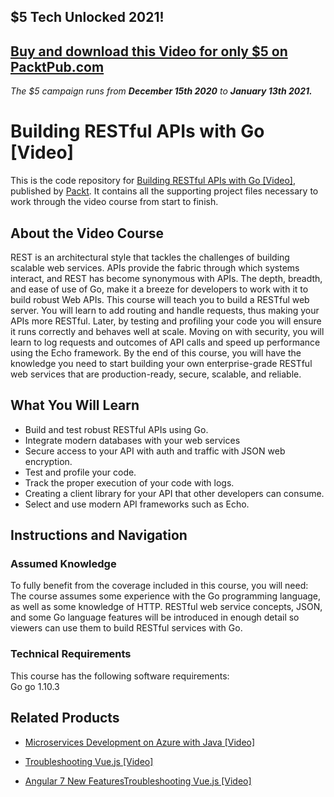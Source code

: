 ## $5 Tech Unlocked 2021!
[Buy and download this Video for only $5 on PacktPub.com](https://www.packtpub.com/product/building-restful-apis-with-go-video/9781789614992)
-----
*The $5 campaign         runs from __December 15th 2020__ to __January 13th 2021.__*

# Building RESTful APIs with Go [Video]
This is the code repository for [Building RESTful APIs with Go [Video]](https://www.packtpub.com/application-development/building-restful-apis-go-video?utm_source=github&utm_medium=repository&utm_campaign=9781789614992), published by [Packt](https://www.packtpub.com/?utm_source=github). It contains all the supporting project files necessary to work through the video course from start to finish.
## About the Video Course
REST is an architectural style that tackles the challenges of building scalable web services. APIs provide the fabric through which systems interact, and REST has become synonymous with APIs. The depth, breadth, and ease of use of Go, make it a breeze for developers to work with it to build robust Web APIs. This course will teach you to build a RESTful web server. You will learn to add routing and handle requests, thus making your APIs more RESTful. Later, by testing and profiling your code you will ensure it runs correctly and behaves well at scale. Moving on with security, you will learn to log requests and outcomes of API calls and speed up performance using the Echo framework. By the end of this course, you will have the knowledge you need to start building your own enterprise-grade RESTful web services that are production-ready, secure, scalable, and reliable.

<H2>What You Will Learn</H2>
<DIV class=book-info-will-learn-text>
<UL>
<LI>Build and test robust RESTful APIs using Go. 
<LI>Integrate modern databases with your web services 
<LI>Secure access to your API with auth and traffic with JSON web encryption. 
<LI>Test and profile your code. 
<LI>Track the proper execution of your code with logs. 
<LI>Creating a client library for your API that other developers can consume. 
<LI>Select and use modern API frameworks such as Echo. </LI></UL></DIV>

## Instructions and Navigation
### Assumed Knowledge
To fully benefit from the coverage included in this course, you will need:<br/>
The course assumes some experience with the Go programming language, as well as some knowledge of HTTP. RESTful web service concepts, JSON, and some Go language features will be introduced in enough detail so viewers can use them to build RESTful services with Go.
### Technical Requirements
This course has the following software requirements:<br/>
Go go 1.10.3

## Related Products
* [Microservices Development on Azure with Java [Video]](https://www.packtpub.com/virtualization-and-cloud/microservices-development-azure-java-video?utm_source=github&utm_medium=repository&utm_campaign=9781789808858)

* [Troubleshooting Vue.js [Video]](https://www.packtpub.com/application-development/troubleshooting-vuejs-video?utm_source=github&utm_medium=repository&utm_campaign=9781788993531)

* [Angular 7 New FeaturesTroubleshooting Vue.js [Video]](https://www.packtpub.com/application-development/troubleshooting-vuejs-video?utm_source=github&utm_medium=repository&utm_campaign=9781788993531)

